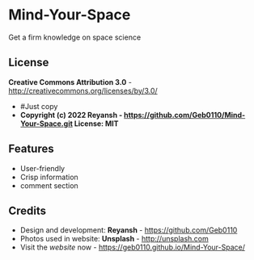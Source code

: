 
Mind-Your-Space
=============

Get a firm knowledge on space science

License
-------
**Creative Commons Attribution 3.0** - http://creativecommons.org/licenses/by/3.0/
 * #Just copy
* **Copyright (c) 2022 Reyansh - https://github.com/Geb0110/Mind-Your-Space.git
License: MIT**


Features
-----------

* User-friendly
* Crisp information
* comment section

Credits
-------

* Design and development: **Reyansh** - https://github.com/Geb0110
* Photos used in website: **Unsplash** - http://unsplash.com
* Visit the *website* now -  https://geb0110.github.io/Mind-Your-Space/
